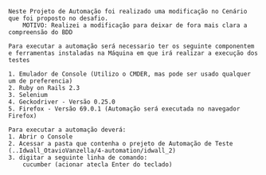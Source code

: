 
    Neste Projeto de Automação foi realizado uma modificação no Cenário que foi proposto no desafio.
        MOTIVO: Realizei a modificação para deixar de fora mais clara a compreensão do BDD 

    Para executar a automação será necessario ter os seguinte componentem e ferramentas instaladas na Máquina em que irá realizar a execução dos testes

    1. Emulador de Console (Utilizo o CMDER, mas pode ser usado qualquer um de preferencia)   
    2. Ruby on Rails 2.3
    3. Selenium 
    4. Geckodriver - Versão 0.25.0
    5. Firefox - Versão 69.0.1 (Automação será executada no navegador Firefox)

    Para executar a automação deverá:
    1. Abrir o Console
    2. Acessar a pasta que contenha o prejeto de Automação de Teste (..Idwall_OtavioVanzella/4-automation/idwall_2)
    3. digitar a seguinte linha de comando:
        cucumber (acionar atecla Enter do teclado)
    